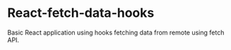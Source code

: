 # React-fetch-data-hooks
Basic React application using hooks fetching data from remote using fetch API.
